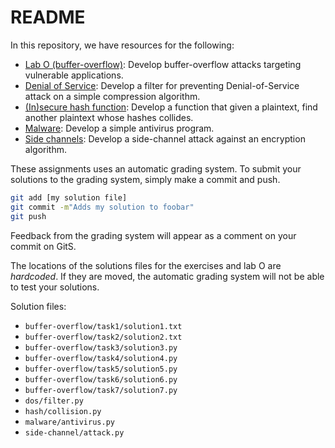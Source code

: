 # README

In this repository, we have resources for the following:
- [Lab O (buffer-overflow)](buffer-overflow): Develop buffer-overflow attacks targeting vulnerable applications.
- [Denial of Service](dos): Develop a filter for preventing Denial-of-Service attack on a simple compression algorithm.
- [(In)secure hash function](hash): Develop a function that given a plaintext, find another plaintext whose hashes collides.
- [Malware](malware): Develop a simple antivirus program.
- [Side channels](side-channel): Develop a side-channel attack against an encryption algorithm.

These assignments uses an automatic grading system.
To submit your solutions to the grading system, simply make a commit and push.
```bash
git add [my solution file]
git commit -m"Adds my solution to foobar"
git push
```
Feedback from the grading system will appear as a comment on your commit on GitS.

The locations of the solutions files for the exercises and lab O are
*hardcoded*.  If they are moved, the automatic grading system will not be able
to test your solutions.

Solution files:
- `buffer-overflow/task1/solution1.txt`
- `buffer-overflow/task2/solution2.txt`
- `buffer-overflow/task3/solution3.py`
- `buffer-overflow/task4/solution4.py`
- `buffer-overflow/task5/solution5.py`
- `buffer-overflow/task6/solution6.py`
- `buffer-overflow/task7/solution7.py`
- `dos/filter.py`
- `hash/collision.py`
- `malware/antivirus.py`
- `side-channel/attack.py`
